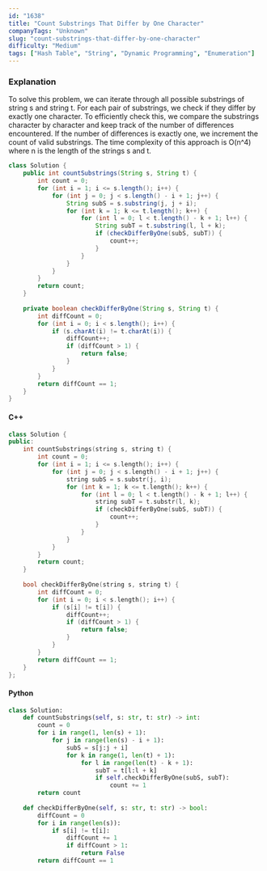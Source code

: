 ```yaml
---
id: "1638"
title: "Count Substrings That Differ by One Character"
companyTags: "Unknown"
slug: "count-substrings-that-differ-by-one-character"
difficulty: "Medium"
tags: ["Hash Table", "String", "Dynamic Programming", "Enumeration"]
---
```


### Explanation
To solve this problem, we can iterate through all possible substrings of string s and string t. For each pair of substrings, we check if they differ by exactly one character. To efficiently check this, we compare the substrings character by character and keep track of the number of differences encountered. If the number of differences is exactly one, we increment the count of valid substrings. The time complexity of this approach is O(n^4) where n is the length of the strings s and t.

```java
class Solution {
    public int countSubstrings(String s, String t) {
        int count = 0;
        for (int i = 1; i <= s.length(); i++) {
            for (int j = 0; j < s.length() - i + 1; j++) {
                String subS = s.substring(j, j + i);
                for (int k = 1; k <= t.length(); k++) {
                    for (int l = 0; l < t.length() - k + 1; l++) {
                        String subT = t.substring(l, l + k);
                        if (checkDifferByOne(subS, subT)) {
                            count++;
                        }
                    }
                }
            }
        }
        return count;
    }
    
    private boolean checkDifferByOne(String s, String t) {
        int diffCount = 0;
        for (int i = 0; i < s.length(); i++) {
            if (s.charAt(i) != t.charAt(i)) {
                diffCount++;
                if (diffCount > 1) {
                    return false;
                }
            }
        }
        return diffCount == 1;
    }
}
```

#### C++
```cpp
class Solution {
public:
    int countSubstrings(string s, string t) {
        int count = 0;
        for (int i = 1; i <= s.length(); i++) {
            for (int j = 0; j < s.length() - i + 1; j++) {
                string subS = s.substr(j, i);
                for (int k = 1; k <= t.length(); k++) {
                    for (int l = 0; l < t.length() - k + 1; l++) {
                        string subT = t.substr(l, k);
                        if (checkDifferByOne(subS, subT)) {
                            count++;
                        }
                    }
                }
            }
        }
        return count;
    }
    
    bool checkDifferByOne(string s, string t) {
        int diffCount = 0;
        for (int i = 0; i < s.length(); i++) {
            if (s[i] != t[i]) {
                diffCount++;
                if (diffCount > 1) {
                    return false;
                }
            }
        }
        return diffCount == 1;
    }
};
```

#### Python
```python
class Solution:
    def countSubstrings(self, s: str, t: str) -> int:
        count = 0
        for i in range(1, len(s) + 1):
            for j in range(len(s) - i + 1):
                subS = s[j:j + i]
                for k in range(1, len(t) + 1):
                    for l in range(len(t) - k + 1):
                        subT = t[l:l + k]
                        if self.checkDifferByOne(subS, subT):
                            count += 1
        return count
    
    def checkDifferByOne(self, s: str, t: str) -> bool:
        diffCount = 0
        for i in range(len(s)):
            if s[i] != t[i]:
                diffCount += 1
                if diffCount > 1:
                    return False
        return diffCount == 1
```